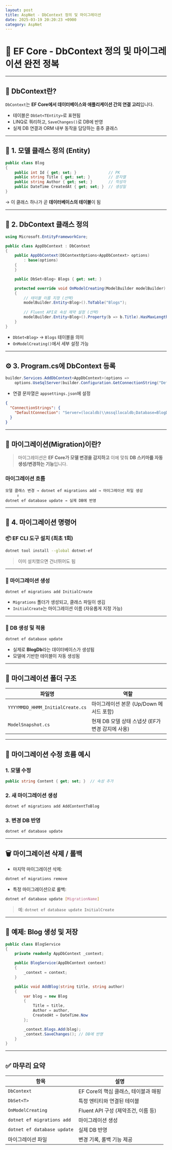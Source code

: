 ```yaml
---
layout: post
title: AspNet - DbContext 정의 및 마이그레이션
date: 2025-03-19 20:20:23 +0900
category: AspNet
---
```

# 🧱 EF Core - DbContext 정의 및 마이그레이션 완전 정복

---

## 📌 DbContext란?

`DbContext`는 **EF Core에서 데이터베이스와 애플리케이션 간의 연결 고리**입니다.

- 테이블은 `DbSet<TEntity>`로 표현됨
- LINQ로 쿼리하고, `SaveChanges()`로 DB에 반영
- 실제 DB 연결과 ORM 내부 동작을 담당하는 중추 클래스

---

## 📄 1. 모델 클래스 정의 (Entity)

```csharp
public class Blog
{
    public int Id { get; set; }              // PK
    public string Title { get; set; }        // 문자열
    public string Author { get; set; }       // 작성자
    public DateTime CreatedAt { get; set; }  // 생성일
}
```

→ 이 클래스 하나가 곧 **데이터베이스의 테이블**이 됨

---

## 📄 2. DbContext 클래스 정의

```csharp
using Microsoft.EntityFrameworkCore;

public class AppDbContext : DbContext
{
    public AppDbContext(DbContextOptions<AppDbContext> options)
        : base(options)
    {
    }

    public DbSet<Blog> Blogs { get; set; }

    protected override void OnModelCreating(ModelBuilder modelBuilder)
    {
        // 테이블 이름 지정 (선택)
        modelBuilder.Entity<Blog>().ToTable("Blogs");
        
        // Fluent API로 속성 제약 설정 (선택)
        modelBuilder.Entity<Blog>().Property(b => b.Title).HasMaxLength(100);
    }
}
```

- `DbSet<Blog>` → `Blogs` 테이블을 의미
- `OnModelCreating()`에서 세부 설정 가능

---

## ⚙️ 3. Program.cs에 DbContext 등록

```csharp
builder.Services.AddDbContext<AppDbContext>(options =>
    options.UseSqlServer(builder.Configuration.GetConnectionString("DefaultConnection")));
```

- 연결 문자열은 `appsettings.json`에 설정

```json
{
  "ConnectionStrings": {
    "DefaultConnection": "Server=(localdb)\\mssqllocaldb;Database=BlogDb;Trusted_Connection=True;"
  }
}
```

---

## 🔁 마이그레이션(Migration)이란?

> 마이그레이션은 **EF Core가 모델 변경을 감지하고** 이에 맞춰 **DB 스키마를 자동 생성/변경하는 기능**입니다.

### 마이그레이션 흐름

```text
모델 클래스 변경 → dotnet ef migrations add → 마이그레이션 파일 생성
     ↓
dotnet ef database update → 실제 DB에 반영
```

---

## 🧪 4. 마이그레이션 명령어

### 📦 EF CLI 도구 설치 (최초 1회)

```bash
dotnet tool install --global dotnet-ef
```

> 이미 설치했으면 건너뛰어도 됨

---

### 🔹 마이그레이션 생성

```bash
dotnet ef migrations add InitialCreate
```

- `Migrations` 폴더가 생성되고, 클래스 파일이 생김
- `InitialCreate`는 마이그레이션 이름 (자유롭게 지정 가능)

---

### 🔹 DB 생성 및 적용

```bash
dotnet ef database update
```

- 실제로 **BlogDb**라는 데이터베이스가 생성됨
- 모델에 기반한 테이블이 자동 생성됨

---

## 📄 마이그레이션 폴더 구조

| 파일명 | 역할 |
|--------|------|
| `YYYYMMDD_HHMM_InitialCreate.cs` | 마이그레이션 본문 (Up/Down 메서드 포함) |
| `ModelSnapshot.cs` | 현재 DB 모델 상태 스냅샷 (EF가 변경 감지에 사용) |

---

## 🔄 마이그레이션 수정 흐름 예시

### 1. 모델 수정

```csharp
public string Content { get; set; }  // 속성 추가
```

### 2. 새 마이그레이션 생성

```bash
dotnet ef migrations add AddContentToBlog
```

### 3. 변경 DB 반영

```bash
dotnet ef database update
```

---

## 🗑 마이그레이션 삭제 / 롤백

- 마지막 마이그레이션 삭제:

```bash
dotnet ef migrations remove
```

- 특정 마이그레이션으로 롤백:

```bash
dotnet ef database update [MigrationName]
```

> 예: `dotnet ef database update InitialCreate`

---

## 🧪 예제: Blog 생성 및 저장

```csharp
public class BlogService
{
    private readonly AppDbContext _context;

    public BlogService(AppDbContext context)
    {
        _context = context;
    }

    public void AddBlog(string title, string author)
    {
        var blog = new Blog
        {
            Title = title,
            Author = author,
            CreatedAt = DateTime.Now
        };

        _context.Blogs.Add(blog);
        _context.SaveChanges(); // DB에 반영
    }
}
```

---

## ✅ 마무리 요약

| 항목 | 설명 |
|------|------|
| `DbContext` | EF Core의 핵심 클래스, 테이블과 매핑 |
| `DbSet<T>` | 특정 엔티티와 연결된 테이블 |
| `OnModelCreating` | Fluent API 구성 (제약조건, 이름 등) |
| `dotnet ef migrations add` | 마이그레이션 생성 |
| `dotnet ef database update` | 실제 DB 반영 |
| 마이그레이션 파일 | 변경 기록, 롤백 기능 제공 |
